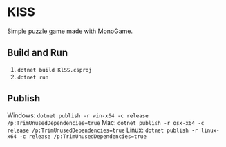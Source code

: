 # KlSS
Simple puzzle game made with MonoGame.

## Build and Run

1. `dotnet build KlSS.csproj`
2. `dotnet run`

## Publish

Windows: `dotnet publish -r win-x64 -c release /p:TrimUnusedDependencies=true`
Mac: `dotnet publish -r osx-x64 -c release /p:TrimUnusedDependencies=true`
Linux: `dotnet publish -r linux-x64 -c release /p:TrimUnusedDependencies=true`
